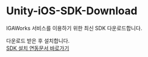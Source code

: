 # Unity-iOS-SDK-Download
IGAWorks 서비스를 이용하기 위한 최신 SDK 다운로드합니다.

다운로드 받은 후 설치합니다. <br>
[SDK 설치 연동문서 바로가기](http://help.igaworks.com/hc/ko/3_3/Content/Article/common_unity_ios)

